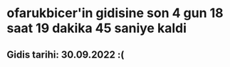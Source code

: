 # ofarukbicer'in gidisine son 4 gun 18 saat 19 dakika 45 saniye kaldi

## Gidis tarihi: 30.09.2022 :(